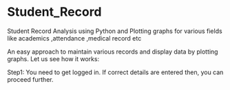 # Student_Record
Student Record Analysis using Python and Plotting graphs for various fields like academics ,attendance ,medical record etc 

An easy approach to maintain various records and display data by plotting graphs.
Let us see how it works:

Step1: You need to get logged in. If correct details are entered then, you can proceed further.
